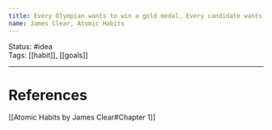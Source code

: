 ```yaml
---
title: Every Olympian wants to win a gold medal. Every candidate wants to get the job. And if successful and unsuccessful people share the same goals, then the goal cannot be what differentiates the winners from the losers.
name: James Clear, Atomic Habits
---
```


Status: #idea  
Tags: [[habit]], [[goals]]

---
# References
[[Atomic Habits by James Clear#Chapter 1]]